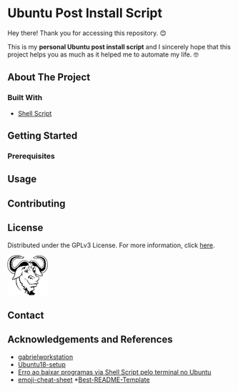 <!-- Greetings -->
# Ubuntu Post Install Script
Hey there! Thank you for accessing this repository. :blush:
 
This is my **personal Ubuntu post install script** and I sincerely hope that this project helps you as much as it helped me to automate my life. :nerd_face:

<!-- About The Project -->
## About The Project

<!-- Built With -->
### Built With

* [Shell Script](https://en.wikipedia.org/wiki/Shell_script)

<!-- Getting Started -->
## Getting Started

<!-- Prerequisites -->
### Prerequisites

<!-- Usage Examples -->
## Usage

<!-- Contributing -->
## Contributing

<!-- License -->
## License

Distributed under the GPLv3 License. For more information, click [here](https://github.com/vyujitanaka/Ubuntu-Post-Install-Script/blob/master/LICENSE).

<!-- License Logos -->
<p align = "left">
    <a href="https://github.com/vyujitanaka/Ubuntu-Post-Install-Script/blob/master/images/GNU-Logo.png">
    <img src="images/GNU-Logo.png" alt="GNU Logo" width="90" height="90">
    </a>
</p>

<!-- Contact -->
## Contact

<!-- Acknowledgements and References-->
## Acknowledgements and References

* [gabrielworkstation](https://github.com/Diolinux/gabrielworkstation)
* [Ubuntu18-setup](https://github.com/ChrisTitusTech/Ubuntu18-setup)
* [Erro ao baixar programas via Shell Script pelo terminal no Ubuntu](https://plus.diolinux.com.br/t/erro-ao-baixar-programas-via-shell-script-pelo-terminal-no-ubuntu/27328)
* [emoji-cheat-sheet](https://github.com/ikatyang/emoji-cheat-sheet)
*[Best-README-Template](https://github.com/othneildrew/Best-README-Template)
